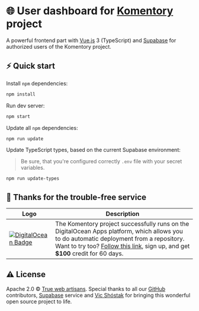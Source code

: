 # 🌐 User dashboard for [Komentory](https://komentory.com) project

A powerful frontend part with [Vue.js](https://github.com/vuejs/vue-next) 3 (TypeScript) and [Supabase](https://github.com/supabase) for authorized users of the Komentory project.

## ⚡️ Quick start

Install `npm` dependencies:

```bash
npm install
```

Run dev server:

```bash
npm start
```

Update all `npm` dependencies:

```bash
npm run update
```

Update TypeScript types, based on the current Supabase environment:

> Be sure, that you're configured correctly `.env` file with your secret variables.

```bash
npm run update-types
```

## 🥇 Thanks for the trouble-free service

| Logo                                                                                                                                                                                                                       | Description                                                                                                                                                                                                                                                  |
| -------------------------------------------------------------------------------------------------------------------------------------------------------------------------------------------------------------------------- | ------------------------------------------------------------------------------------------------------------------------------------------------------------------------------------------------------------------------------------------------------------ |
| [![DigitalOcean Badge](https://web-platforms.sfo2.digitaloceanspaces.com/WWW/Badge%203.svg)](https://www.digitalocean.com/?refcode=b41859fa9b6e&utm_campaign=Referral_Invite&utm_medium=Referral_Program&utm_source=badge) | The Komentory project successfully runs on the DigitalOcean Apps platform, which allows you to do automatic deployment from a repository. Want to try too? [Follow this link](https://m.do.co/c/b41859fa9b6e), sign up, and get **$100** credit for 60 days. |

## ⚠️ License

Apache 2.0 &copy; [True web artisans](https://1wa.co/). Special thanks to all our [GitHub](https://github.com/Komentory) contributors, [Supabase](https://supabase.io) service and [Vic Shóstak](https://shostak.dev) for bringing this wonderful open source project to life.
